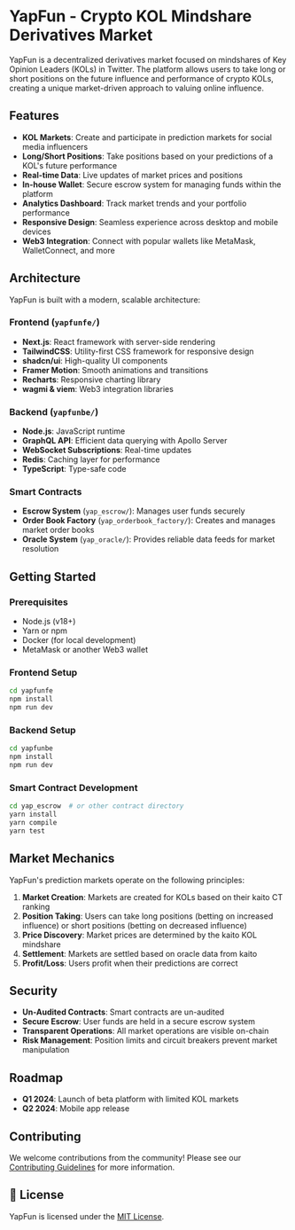 # YapFun - Crypto KOL Mindshare Derivatives Market

YapFun is a decentralized derivatives market focused on mindshares of Key Opinion Leaders (KOLs) in Twitter. The platform allows users to take long or short positions on the future influence and performance of crypto KOLs, creating a unique market-driven approach to valuing online influence.

## Features

- **KOL Markets**: Create and participate in prediction markets for social media influencers
- **Long/Short Positions**: Take positions based on your predictions of a KOL's future performance
- **Real-time Data**: Live updates of market prices and positions
- **In-house Wallet**: Secure escrow system for managing funds within the platform
- **Analytics Dashboard**: Track market trends and your portfolio performance
- **Responsive Design**: Seamless experience across desktop and mobile devices
- **Web3 Integration**: Connect with popular wallets like MetaMask, WalletConnect, and more

## Architecture

YapFun is built with a modern, scalable architecture:

### Frontend (`yapfunfe/`)

- **Next.js**: React framework with server-side rendering
- **TailwindCSS**: Utility-first CSS framework for responsive design
- **shadcn/ui**: High-quality UI components
- **Framer Motion**: Smooth animations and transitions
- **Recharts**: Responsive charting library
- **wagmi & viem**: Web3 integration libraries

### Backend (`yapfunbe/`)

- **Node.js**: JavaScript runtime
- **GraphQL API**: Efficient data querying with Apollo Server
- **WebSocket Subscriptions**: Real-time updates
- **Redis**: Caching layer for performance
- **TypeScript**: Type-safe code

### Smart Contracts

- **Escrow System** (`yap_escrow/`): Manages user funds securely
- **Order Book Factory** (`yap_orderbook_factory/`): Creates and manages market order books
- **Oracle System** (`yap_oracle/`): Provides reliable data feeds for market resolution

## Getting Started

### Prerequisites

- Node.js (v18+)
- Yarn or npm
- Docker (for local development)
- MetaMask or another Web3 wallet

### Frontend Setup

```bash
cd yapfunfe
npm install
npm run dev
```

### Backend Setup

```bash
cd yapfunbe
npm install
npm run dev
```

### Smart Contract Development

```bash
cd yap_escrow  # or other contract directory
yarn install
yarn compile
yarn test
```

## Market Mechanics

YapFun's prediction markets operate on the following principles:

1. **Market Creation**: Markets are created for KOLs based on their kaito CT ranking
2. **Position Taking**: Users can take long positions (betting on increased influence) or short positions (betting on decreased influence)
3. **Price Discovery**: Market prices are determined by the kaito KOL mindshare
4. **Settlement**: Markets are settled based on oracle data from kaito
5. **Profit/Loss**: Users profit when their predictions are correct

## Security

- **Un-Audited Contracts**: Smart contracts are un-audited
- **Secure Escrow**: User funds are held in a secure escrow system
- **Transparent Operations**: All market operations are visible on-chain
- **Risk Management**: Position limits and circuit breakers prevent market manipulation

## Roadmap

- **Q1 2024**: Launch of beta platform with limited KOL markets
- **Q2 2024**: Mobile app release

## Contributing

We welcome contributions from the community! Please see our [Contributing Guidelines](CONTRIBUTING.md) for more information.

## 📄 License

YapFun is licensed under the [MIT License](LICENSE).
